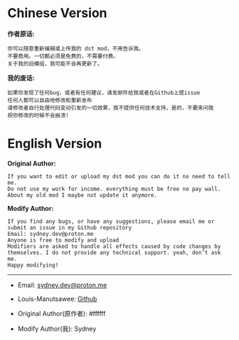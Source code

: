 # Chinese Version

**作者原话:**

    你可以随意重新编辑或上传我的 dst mod，不用告诉我。
    不要商用。一切都必须是免费的，不需要付费。
    关于我的旧模组，我可能不会再更新了。

**我的废话:**

    如果你发现了任何bug，或者有任何建议，请发邮件给我或者在Github上提issue
    任何人都可以自由地修改和重新发布
    请修改者自行处理代码变动引发的一切效果，我不提供任何技术支持，是的，不要来问我
    祝你修改的时候不会崩溃!

# English Version

**Original Author:**

    If you want to edit or upload my dst mod you can do it no need to tell me.
    Do not use my work for income. everything must be free no pay wall.
    About my old mod I maybe not update it anymore.

**Modify Author:**

    If you find any bugs, or have any suggestions, please email me or submit an issue in my Github repository
    Email: sydney.dev@proton.me
    Anyone is free to modify and upload
    Modifiers are asked to handle all effects caused by code changes by themselves. I do not provide any technical support. yeah, don’t ask me.
    Happy modifying!

***

* Email: sydney.dev@proton.me
* Louis-Manutsawee: [Github](https://github.com/Manutsawee/Louis-Manutsawee)

* Original Author(原作者): #ffffff
* Modify Author(我): Sydney
